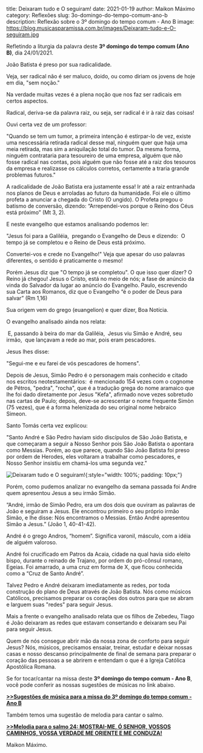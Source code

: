 ﻿title: Deixaram tudo e O seguiram!
date: 2021-01-19
author: Maikon Máximo
category: Reflexões
slug: 3o-domingo-do-tempo-comum-ano-b
description: Reflexão sobre o 3º domingo do tempo comum - Ano B
image: https://blog.musicasparamissa.com.br/images/Deixaram-tudo-e-O-seguiram.jpg

Refletindo a liturgia da palavra deste **3º domingo do tempo comum (Ano B)**, dia 24/01/2021.

João Batista é preso por sua radicalidade. 

Veja, ser radical não é ser maluco, doido, 
ou como diriam os jovens de hoje em dia, "sem noção."

Na verdade muitas vezes é a plena noção que nos faz ser radicais em certos aspectos. 

Radical, deriva-se da palavra raiz, ou seja, ser radical é ir à raiz das coisas! 

Ouvi certa vez de um professor:

"Quando se tem um tumor, a primeira intenção é estirpar-lo de vez,
existe uma nescessária retirada radical desse mal,
ninguém quer que haja uma meia retirada, mas sim a aniquilação total do tumor.
Da mesma forma, ninguém contrataria para tesoureiro de uma empresa,
alguém que não fosse radical nas contas,
pois alguém que não fosse até a raiz dos tesouros da empresa
e realizasse os cálculos corretos, certamente a traria grande problemas futuros." 

A radicalidade de João Batista era justamente essa!
Ir até a raiz entranhada nos planos de Deus e arroladas ao futuro da humanidade.
Foi ele o último profeta a anunciar a chegada do Cristo (O ungido).
O Profeta pregou o batismo de conversão, dizendo:
“Arrependei-vos porque o Reino dos Céus está próximo” (Mt 3, 2).

E neste evangelho que estamos analisando podemos ler:

"Jesus foi para a Galiléia, 
pregando o Evangelho de Deus e dizendo: 
O tempo já se completou
e o Reino de Deus está próximo. 

Convertei-vos e crede no Evangelho!"
Veja que apesar do uso palavras diferentes, o sentido é praticamente o mesmo! 

Porém Jesus diz que "O tempo já se completou". 
O que isso quer dizer? 
O Reino já chegou! Jesus o Cristo, está no meio de nós;
a fase de anúncio da vinda do Salvador da lugar ao anúncio do Evangelho. 
Paulo, escrevendo sua Carta aos Romanos,  diz que o Evangelho
“é o poder de Deus para salvar” (Rm 1,16)

Sua origem vem do grego (euangelion) e quer dizer, Boa Notícia. 

O evangelho analisado ainda nos relata:

 E, passando à beira do mar da Galiléia, 
Jesus viu Simão e André, seu irmão, 
que lançavam a rede ao mar, pois eram pescadores. 

Jesus lhes disse: 

"Segui-me e eu farei de vós pescadores de homens". 

Depois de Jesus, Simão Pedro é o personagem mais conhecido
e citado nos escritos neotestamentários: 
é mencionado 154 vezes com o cognome de Pétros, "pedra", "rocha",
que é a tradução grega do nome aramaico que lhe foi dado diretamente por
Jesus "Kefa", afirmado nove vezes sobretudo nas cartas de Paulo;
depois, deve-se acrescentar o nome frequente Simòn (75 vezes),
que é a forma helenizada do seu original nome hebraico Simeon.

Santo Tomás certa vez explicou:

"Santo André e São Pedro haviam sido discípulos de São João Batista,
e que começaram a seguir a Nosso Senhor pois São João Batista o apontara como Messias.
Porém, ao que parece, quando São João Batista foi preso por ordem de Herodes,
eles voltaram a trabalhar como pescadores,
e Nosso Senhor insistiu em chamá-los uma segunda vez."

![Deixaram tudo e O seguiram!](/images/Deixaram-tudo-e-O-seguiram.jpg){:style="width: 100%; padding: 10px;"}

Porém, como pudemos analizar no evangelho da semana passada foi
Andre quem apresentou Jesus a seu irmão Simão.

“André, irmão de Simão Pedro, era um dos dois que ouviram as palavras de João
e seguiram a Jesus. Ele encontrou primeiro o seu próprio irmão Simão, e lhe disse:
Nós encontramos o Messias. Então André apresentou Simão a Jesus.” (João 1, 40-41-42).

André é o grego Andros, “homem”. Significa varonil, másculo,
com a idéia de alguém valoroso. 

André foi crucificado em Patros da Acaia, cidade na qual havia sido eleito bispo,
durante o reinado de Trajano, por ordem do pró-cônsul romano, Egeias. Foi amarrado,
a uma cruz em forma de X, que ficou conhecida como a “Cruz de Santo André”. 

Talvez Pedro e André deixaram imediatamente as redes,
por toda construção do plano de Deus através de João Batista.
Nós como músicos Católicos, precisamos preparar os corações dos outros
para que se abram e larguem suas "redes" para seguir Jesus. 

Mais a frente o evangelho analisado relata que os filhos de Zebedeu,
Tiago é João deixaram as redes que estavam consertando e deixaram seu Pai
para seguir Jesus. 
 
Quem de nós consegue abrir mão da nossa zona de conforto para seguir Jesus?
Nós, músicos, precisamos ensaiar, treinar, estudar e deixar nossas casas
e nosso descanso principalmente de final de semana para preparar
o coração das pessoas a se abrirem e entendam o que é a
Igreja Católica Apostólica Romana. 


Se for tocar/cantar na missa deste **3º domingo do tempo comum - Ano B**, 
você pode conferir as nossas sugestões de músicas no link abaixo.

[**>>Sugestões de música para a missa do 3º domingo do tempo comum - Ano B**](https://musicasparamissa.com.br/sugestoes-para/3o-domingo-do-tempo-comum-ano-b)

Também temos uma sugestão de melodia para cantar o salmo.

[**>>Melodia para o salmo 24: MOSTRAI-ME, Ó SENHOR, VOSSOS CAMINHOS, VOSSA VERDADE ME ORIENTE E ME CONDUZA!**](https://musicasparamissa.com.br/musica/salmo-24-mostrai-me-o-senhor-vossos-caminhos-vossa-verdade-me-oriente-e-me-conduza/)

Maikon Máximo.